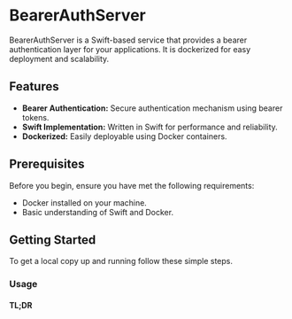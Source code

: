 # BearerAuthServer

BearerAuthServer is a Swift-based service that provides a bearer authentication layer for your applications. It is dockerized for easy deployment and scalability.

## Features

- **Bearer Authentication:** Secure authentication mechanism using bearer tokens.
- **Swift Implementation:** Written in Swift for performance and reliability.
- **Dockerized:** Easily deployable using Docker containers.

## Prerequisites

Before you begin, ensure you have met the following requirements:

- Docker installed on your machine.
- Basic understanding of Swift and Docker.

## Getting Started

To get a local copy up and running follow these simple steps.

### Usage
#### TL;DR
